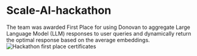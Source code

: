 # Scale-AI-hackathon
The team was awarded First Place for using Donovan to aggregate Large Language Model (LLM) responses to user queries and dynamically return the optimal response based on the average embeddings.
![Hackathon first place certificates](https://github.com/RiyanMak/HeadAI/assets/86026506/a03165c1-4425-4bfc-b9be-5ee33a7fa251)


